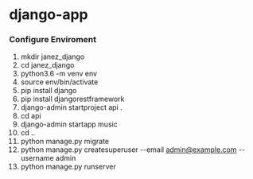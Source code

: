 # django-app

### Configure Enviroment


1. mkdir janez_django
2. cd janez_django
3. python3.6 -m venv env
4. source env/bin/activate
5. pip install django
6. pip install djangorestframework
7. django-admin startproject api .
8. cd api
9. django-admin startapp music
10. cd ..
11. python manage.py migrate
12. python manage.py createsuperuser --email admin@example.com --username admin
13. python manage.py runserver


